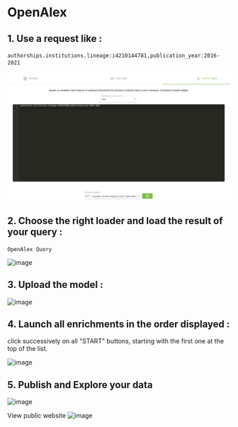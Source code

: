 # OpenAlex


## 1. Use a request like : 

```
authorships.institutions.lineage:i4210144781,publication_year:2016-2021
```

![image-20240612110155314](README.assets/image-20240612110155314.png)

## 2. Choose the right loader and load the result of your query :

```
OpenAlex Query
```
![image](https://github.com/Inist-CNRS/lodex-use-cases/assets/15609/d93b4682-3c7c-4905-9a72-d803d43032e7)


## 3. Upload the model :
![image](https://github.com/Inist-CNRS/lodex-use-cases/assets/15609/f50f3658-095e-41f7-aa1f-3efac9f0c96b)

## 4.  Launch all enrichments in the order displayed :
click successively on all "START" buttons, starting with the first one at the top of the list.

![image](https://github.com/Inist-CNRS/lodex-use-cases/assets/15609/55b39180-bb5d-4010-9ab4-822003450147)

## 5. Publish and Explore your data
![image](https://github.com/Inist-CNRS/lodex-use-cases/assets/15609/285bd924-27b4-453e-9855-4e2b0c6a081e)

View public website
![image](https://github.com/Inist-CNRS/lodex-use-cases/assets/15609/ded5c9cf-5f2a-4c9c-bafc-f0175bc7d07e)


